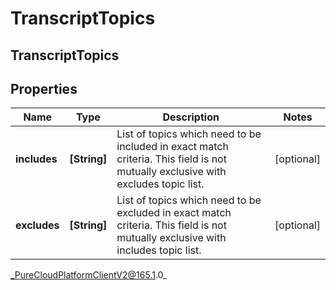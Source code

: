 # TranscriptTopics

## TranscriptTopics

## Properties

|Name | Type | Description | Notes|
|------------ | ------------- | ------------- | -------------|
| **includes** | **[String]** | List of topics which need to be included in exact match criteria. This field is not mutually exclusive with excludes topic list. | [optional] |
| **excludes** | **[String]** | List of topics which need to be excluded in exact match criteria. This field is not mutually exclusive with includes topic list. | [optional] |



_PureCloudPlatformClientV2@165.1.0_
